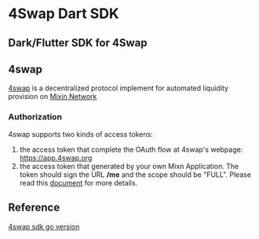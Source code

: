 # 4Swap Dart SDK

## Dark/Flutter SDK for 4Swap


## 4swap

[4swap](https://4swap.org) is a decentralized protocol implement for automated liquidity provision on [Mixin Network](https://mixin.one)

### Authorization

4swap supports two kinds of access tokens:

1. the access token that complete the OAuth flow at 4swap's webpage: https://app.4swap.org
2. the access token that generated by your own Mixn Application. The token should sign the URL **/me** and the scope should be "FULL". Please read this [document](https://developers.mixin.one/docs/dapp/guide/generate-jwt-token) for more details.

## Reference  

[4swap sdk go version](https://github.com/fox-one/4swap-sdk-go)  

